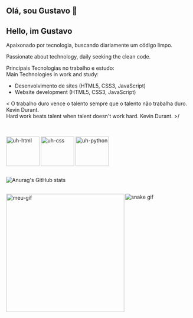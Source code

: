 ## Olá, sou Gustavo 🥽  
## Hello, im Gustavo
 
Apaixonado por tecnologia, buscando diariamente um código limpo.

Passionate about technology, daily seeking the clean code.

 Principais Tecnologias no trabalho e estudo:  
 Main Technologies in work and study:  

* Desenvolvimento de sites (HTML5, CSS3, JavaScript)   
* Website development (HTML5, CSS3, JavaScript)  

< O trabalho duro vence o talento sempre que o talento não trabalha duro. Kevin Durant.   
 Hard work beats talent when talent doesn't work hard. Kevin Durant. >/
 ##
<div style="display: inline_block"><br>
<img align="center" alt="uh-html" height="80" width="90" src="" />
<img align="center" alt="uh-css" height="80" width="90" src="https://cdn.jsdelivr.net/gh/devicons/devicon/icons/css3/css3-original.svg" />
<img align="center" alt="uh-python" height="80" width="90" src="https://cdn.jsdelivr.net/gh/devicons/devicon/icons/python/python-original.svg" />
<div>

##

 ![Anurag's GitHub stats](https://github-readme-stats.vercel.app/api?username=uhlick&show_icons=true&theme=radical)
 
 ##
 
 <img align="left" alt="meu-gif" height="320" width="320" src="https://media4.giphy.com/media/VTtANKl0beDFQRLDTh/giphy.gif?cid=790b7611a6fda90e32599149ec0a3b7653d2a5342400d01d&rid=giphy.gif&ct=g">
 
 ![snake gif](https://github.com/uhlick/uhlick/blob/output/github-contribution-grid-snake.gif)
